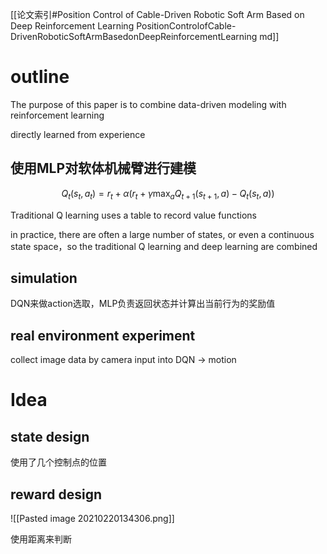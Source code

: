 [[论文索引#Position Control of Cable-Driven Robotic Soft Arm Based on Deep Reinforcement Learning PositionControlofCable-DrivenRoboticSoftArmBasedonDeepReinforcementLearning md]]

# outline

The purpose of this
paper is to combine data-driven modeling with reinforcement learning

directly learned from experience

## 使用MLP对软体机械臂进行建模

$$
 Q_{t}\left(s_{t}, a_{t}\right)=r_{t}+\alpha\left(r_{t}+\gamma \max _{a} Q_{t+1}\left(s_{t+1}, a\right)-Q_{t}\left(s_{t}, a\right)\right) 
$$

Traditional Q learning uses a table to record value functions

in practice, there are often a large number of states, or even a continuous state space，so the traditional Q learning and deep learning are combined


## simulation

DQN来做action选取，MLP负责返回状态并计算出当前行为的奖励值

## real environment experiment

collect image data by camera input into DQN -> motion

# Idea

## state design

使用了几个控制点的位置

## reward design

![[Pasted image 20210220134306.png]]

使用距离来判断